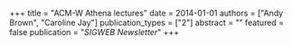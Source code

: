 +++
title = "ACM-W Athena lectures"
date = 2014-01-01
authors = ["Andy Brown", "Caroline Jay"]
publication_types = ["2"]
abstract = ""
featured = false
publication = "*SIGWEB Newsletter*"
+++

